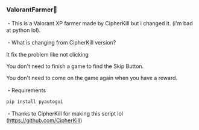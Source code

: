 ### ValorantFarmer👻
・This is a Valorant XP farmer made by CipherKill but i changed it. (i'm bad at python lol).

・What is changing from CipherKill version?

It fix the problem like not clicking



You don't need to finish a game to find the Skip Button.

You don't need to come on the game again when you have a reward.
 
 ・Requirements
```python3
pip install pyautogui
``` 

 
 
・Thanks to CipherKill for making this script lol (https://github.com/CipherKill)


